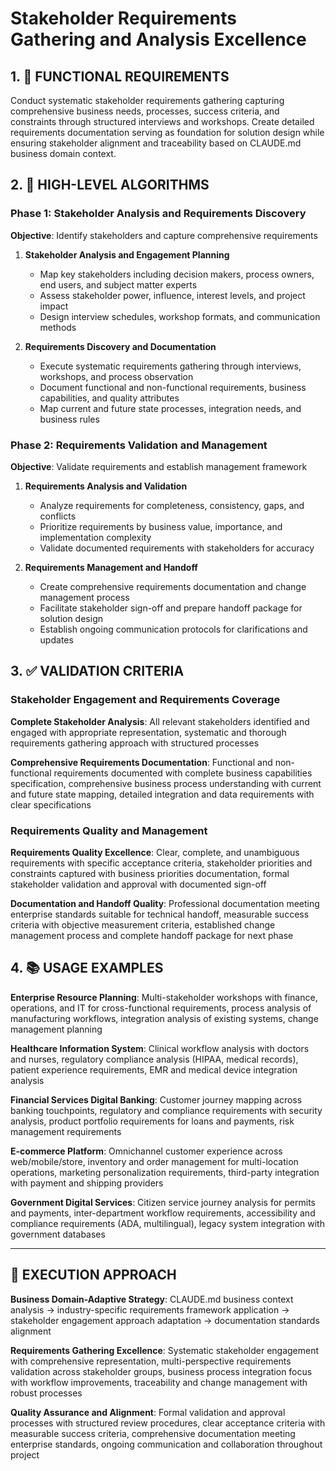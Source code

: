 # Stakeholder Requirements Gathering and Analysis Excellence

## 1. 🎯 FUNCTIONAL REQUIREMENTS

Conduct systematic stakeholder requirements gathering capturing comprehensive business needs, processes, success criteria, and constraints through structured interviews and workshops. Create detailed requirements documentation serving as foundation for solution design while ensuring stakeholder alignment and traceability based on CLAUDE.md business domain context.

## 2. 🔄 HIGH-LEVEL ALGORITHMS

### Phase 1: Stakeholder Analysis and Requirements Discovery
**Objective**: Identify stakeholders and capture comprehensive requirements

1. **Stakeholder Analysis and Engagement Planning**
   - Map key stakeholders including decision makers, process owners, end users, and subject matter experts
   - Assess stakeholder power, influence, interest levels, and project impact
   - Design interview schedules, workshop formats, and communication methods

2. **Requirements Discovery and Documentation**
   - Execute systematic requirements gathering through interviews, workshops, and process observation
   - Document functional and non-functional requirements, business capabilities, and quality attributes
   - Map current and future state processes, integration needs, and business rules

### Phase 2: Requirements Validation and Management
**Objective**: Validate requirements and establish management framework

1. **Requirements Analysis and Validation**
   - Analyze requirements for completeness, consistency, gaps, and conflicts
   - Prioritize requirements by business value, importance, and implementation complexity
   - Validate documented requirements with stakeholders for accuracy

2. **Requirements Management and Handoff**
   - Create comprehensive requirements documentation and change management process
   - Facilitate stakeholder sign-off and prepare handoff package for solution design
   - Establish ongoing communication protocols for clarifications and updates

## 3. ✅ VALIDATION CRITERIA

### Stakeholder Engagement and Requirements Coverage
**Complete Stakeholder Analysis**: All relevant stakeholders identified and engaged with appropriate representation, systematic and thorough requirements gathering approach with structured processes

**Comprehensive Requirements Documentation**: Functional and non-functional requirements documented with complete business capabilities specification, comprehensive business process understanding with current and future state mapping, detailed integration and data requirements with clear specifications

### Requirements Quality and Management
**Requirements Quality Excellence**: Clear, complete, and unambiguous requirements with specific acceptance criteria, stakeholder priorities and constraints captured with business priorities documentation, formal stakeholder validation and approval with documented sign-off

**Documentation and Handoff Quality**: Professional documentation meeting enterprise standards suitable for technical handoff, measurable success criteria with objective measurement criteria, established change management process and complete handoff package for next phase

## 4. 📚 USAGE EXAMPLES

**Enterprise Resource Planning**: Multi-stakeholder workshops with finance, operations, and IT for cross-functional requirements, process analysis of manufacturing workflows, integration analysis of existing systems, change management planning

**Healthcare Information System**: Clinical workflow analysis with doctors and nurses, regulatory compliance analysis (HIPAA, medical records), patient experience requirements, EMR and medical device integration analysis

**Financial Services Digital Banking**: Customer journey mapping across banking touchpoints, regulatory and compliance requirements with security analysis, product portfolio requirements for loans and payments, risk management requirements

**E-commerce Platform**: Omnichannel customer experience across web/mobile/store, inventory and order management for multi-location operations, marketing personalization requirements, third-party integration with payment and shipping providers

**Government Digital Services**: Citizen service journey analysis for permits and payments, inter-department workflow requirements, accessibility and compliance requirements (ADA, multilingual), legacy system integration with government databases

---

## 🎯 EXECUTION APPROACH

**Business Domain-Adaptive Strategy**: CLAUDE.md business context analysis → industry-specific requirements framework application → stakeholder engagement approach adaptation → documentation standards alignment

**Requirements Gathering Excellence**: Systematic stakeholder engagement with comprehensive representation, multi-perspective requirements validation across stakeholder groups, business process integration focus with workflow improvements, traceability and change management with robust processes

**Quality Assurance and Alignment**: Formal validation and approval processes with structured review procedures, clear acceptance criteria with measurable success criteria, comprehensive documentation meeting enterprise standards, ongoing communication and collaboration throughout project
